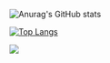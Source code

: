 ![Anurag's GitHub stats](https://github-readme-stats.vercel.app/api?username=thaisdo&theme=gotham&show_icons=true)

[![Top Langs](https://github-readme-stats.vercel.app/api/top-langs/?username=thaisdo&layout=compact)](https://github.com/anuraghazra/github-readme-stats)

![](https://komarev.com/ghpvc/?username=thaisdo&color=yellow)

